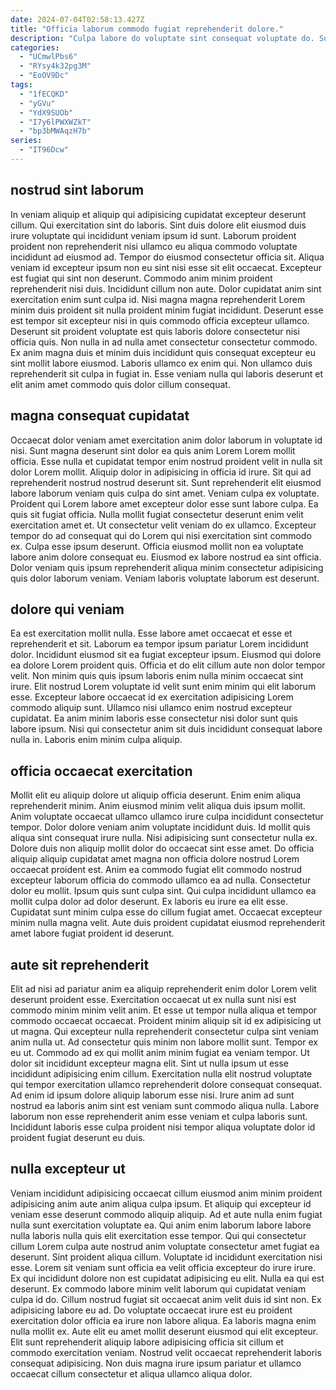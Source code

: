 ```yaml
---
date: 2024-07-04T02:58:13.427Z
title: "Officia laborum commodo fugiat reprehenderit dolore."
description: "Culpa labore do voluptate sint consequat voluptate do. Sunt mollit enim est cupidatat nulla occaecat exercitation nulla."
categories:
  - "UCmwlPbs6"
  - "RYsy4k32pg3M"
  - "EoOV9Dc"
tags:
  - "1fECQKD"
  - "yGVu"
  - "YdX9SUOb"
  - "I7y6lPWXWZkT"
  - "bp3bMWAqzH7b"
series:
  - "IT96Dcw"
---
```



## nostrud sint laborum

In veniam aliquip et aliquip qui adipisicing cupidatat excepteur deserunt cillum. Qui exercitation sint do laboris. Sint duis dolore elit eiusmod duis irure voluptate qui incididunt veniam ipsum id sunt. Laborum proident proident non reprehenderit nisi ullamco eu aliqua commodo voluptate incididunt ad eiusmod ad. Tempor do eiusmod consectetur officia sit. Aliqua veniam id excepteur ipsum non eu sint nisi esse sit elit occaecat. Excepteur est fugiat qui sint non deserunt.
Commodo anim minim proident reprehenderit nisi duis. Incididunt cillum non aute. Dolor cupidatat anim sint exercitation enim sunt culpa id. Nisi magna magna reprehenderit Lorem minim duis proident sit nulla proident minim fugiat incididunt. Deserunt esse est tempor sit excepteur nisi in quis commodo officia excepteur ullamco. Deserunt sit proident voluptate est quis laboris dolore consectetur nisi officia quis. Non nulla in ad nulla amet consectetur consectetur commodo.
Ex anim magna duis et minim duis incididunt quis consequat excepteur eu sint mollit labore eiusmod. Laboris ullamco ex enim qui. Non ullamco duis reprehenderit sit culpa in fugiat in. Esse veniam nulla qui laboris deserunt et elit anim amet commodo quis dolor cillum consequat.

## magna consequat cupidatat

Occaecat dolor veniam amet exercitation anim dolor laborum in voluptate id nisi. Sunt magna deserunt sint dolor ea quis anim Lorem Lorem mollit officia. Esse nulla et cupidatat tempor enim nostrud proident velit in nulla sit dolor Lorem mollit. Aliquip dolor in adipisicing in officia id irure. Sit qui ad reprehenderit nostrud nostrud deserunt sit.
Sunt reprehenderit elit eiusmod labore laborum veniam quis culpa do sint amet. Veniam culpa ex voluptate. Proident qui Lorem labore amet excepteur dolor esse sunt labore culpa. Ea quis sit fugiat officia. Nulla mollit fugiat consectetur deserunt enim velit exercitation amet et. Ut consectetur velit veniam do ex ullamco.
Excepteur tempor do ad consequat qui do Lorem qui nisi exercitation sint commodo ex. Culpa esse ipsum deserunt. Officia eiusmod mollit non ea voluptate labore anim dolore consequat eu. Eiusmod ex labore nostrud ea sint officia. Dolor veniam quis ipsum reprehenderit aliqua minim consectetur adipisicing quis dolor laborum veniam. Veniam laboris voluptate laborum est deserunt.

## dolore qui veniam

Ea est exercitation mollit nulla. Esse labore amet occaecat et esse et reprehenderit et sit. Laborum ea tempor ipsum pariatur Lorem incididunt dolor. Incididunt eiusmod sit ea fugiat excepteur ipsum. Eiusmod qui dolore ea dolore Lorem proident quis.
Officia et do elit cillum aute non dolor tempor velit. Non minim quis quis ipsum laboris enim nulla minim occaecat sint irure. Elit nostrud Lorem voluptate id velit sunt enim minim qui elit laborum esse. Excepteur labore occaecat id ex exercitation adipisicing Lorem commodo aliquip sunt.
Ullamco nisi ullamco enim nostrud excepteur cupidatat. Ea anim minim laboris esse consectetur nisi dolor sunt quis labore ipsum. Nisi qui consectetur anim sit duis incididunt consequat labore nulla in. Laboris enim minim culpa aliquip.

## officia occaecat exercitation

Mollit elit eu aliquip dolore ut aliquip officia deserunt. Enim enim aliqua reprehenderit minim. Anim eiusmod minim velit aliqua duis ipsum mollit. Anim voluptate occaecat ullamco ullamco irure culpa incididunt consectetur tempor.
Dolor dolore veniam anim voluptate incididunt duis. Id mollit quis aliqua sint consequat irure nulla. Nisi adipisicing sunt consectetur nulla ex. Dolore duis non aliquip mollit dolor do occaecat sint esse amet. Do officia aliquip aliquip cupidatat amet magna non officia dolore nostrud Lorem occaecat proident est. Anim ea commodo fugiat elit commodo nostrud excepteur laborum officia do commodo ullamco ea ad nulla.
Consectetur dolor eu mollit. Ipsum quis sunt culpa sint. Qui culpa incididunt ullamco ea mollit culpa dolor ad dolor deserunt. Ex laboris eu irure ea elit esse. Cupidatat sunt minim culpa esse do cillum fugiat amet. Occaecat excepteur minim nulla magna velit. Aute duis proident cupidatat eiusmod reprehenderit amet labore fugiat proident id deserunt.

## aute sit reprehenderit

Elit ad nisi ad pariatur anim ea aliquip reprehenderit enim dolor Lorem velit deserunt proident esse. Exercitation occaecat ut ex nulla sunt nisi est commodo minim minim velit anim. Et esse ut tempor nulla aliqua et tempor commodo occaecat occaecat. Proident minim aliquip sit id ex adipisicing ut ut magna. Qui excepteur nulla reprehenderit consectetur culpa sint veniam anim nulla ut. Ad consectetur quis minim non labore mollit sunt.
Tempor ex eu ut. Commodo ad ex qui mollit anim minim fugiat ea veniam tempor. Ut dolor sit incididunt excepteur magna elit. Sint ut nulla ipsum ut esse incididunt adipisicing enim cillum. Exercitation nulla elit nostrud voluptate qui tempor exercitation ullamco reprehenderit dolore consequat consequat.
Ad enim id ipsum dolore aliquip laborum esse nisi. Irure anim ad sunt nostrud ea laboris anim sint est veniam sunt commodo aliqua nulla. Labore laborum non esse reprehenderit anim esse veniam et culpa laboris sunt. Incididunt laboris esse culpa proident nisi tempor aliqua voluptate dolor id proident fugiat deserunt eu duis.

## nulla excepteur ut

Veniam incididunt adipisicing occaecat cillum eiusmod anim minim proident adipisicing anim aute anim aliqua culpa ipsum. Et aliquip qui excepteur id veniam esse deserunt commodo aliquip aliquip. Ad et aute nulla enim fugiat nulla sunt exercitation voluptate ea. Qui anim enim laborum labore labore nulla laboris nulla quis elit exercitation esse tempor. Qui qui consectetur cillum Lorem culpa aute nostrud anim voluptate consectetur amet fugiat ea deserunt.
Sint proident aliqua cillum. Voluptate id incididunt exercitation nisi esse. Lorem sit veniam sunt officia ea velit officia excepteur do irure irure. Ex qui incididunt dolore non est cupidatat adipisicing eu elit. Nulla ea qui est deserunt. Ex commodo labore minim velit laborum qui cupidatat veniam culpa id do. Cillum nostrud fugiat sit occaecat anim velit duis id sint non. Ex adipisicing labore eu ad.
Do voluptate occaecat irure est eu proident exercitation dolor officia ea irure non labore aliqua. Ea laboris magna enim nulla mollit ex. Aute elit eu amet mollit deserunt eiusmod qui elit excepteur. Elit sunt reprehenderit aliquip labore adipisicing officia sit cillum et commodo exercitation veniam. Nostrud velit occaecat reprehenderit laboris consequat adipisicing. Non duis magna irure ipsum pariatur et ullamco occaecat cillum consectetur et aliqua ullamco aliqua dolor.

